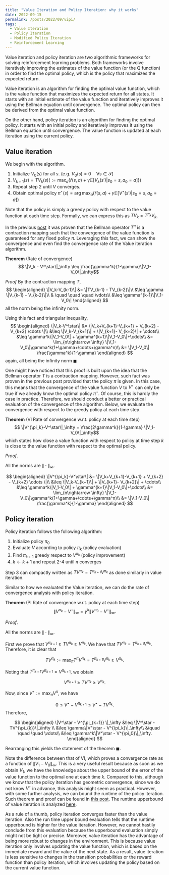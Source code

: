 ```yaml
---
title: "Value Iteration and Policy Iteration: why it works"
date: 2022-09-15
permalink: /posts/2022/09/vipi/
tags:
  - Value Iteration
  - Policy Iteration
  - Modified Policy Iteration
  - Reinforcement Learning
---
```


Value iteration and policy iteration are two algorithmic frameworks for solving reinforcement learning problems. Both frameworks involve iteratively improving the estimates of the value function (or the Q function) in order to find the optimal policy, which is the policy that maximizes the expected return.

Value iteration is an algorithm for finding the optimal value function, which is the value function that maximizes the expected return for all states. It starts with an initial estimate of the value function and iteratively improves it using the Bellman equation until convergence. The optimal policy can then be derived from the optimal value function.

On the other hand, policy iteration is an algorithm for finding the optimal policy. It starts with an initial policy and iteratively improves it using the Bellman equation until convergence. The value function is updated at each iteration using the current policy.

## Value iteration

We begin with the algorithm.

1. Initialize $V_0(s)$ for all $s$. (e.g. $V_0(s) = 0 \quad \forall s\in \mathcal{S}$)
2. $V_{k+1}(s) = TV_k(s) (:= \max_a \{\bar{r}(s,a)+\gamma\mathbb{E}[V_k(s')\vert s_0 = s, a_0 = a]\} )$
3. Repeat step 2 until $V$ converges.
4. Obtain optimal policy $\pi^\star(s) = \arg \max_a \{\bar{r}(s,a)+ \gamma \mathbb{E}[V^\star(s')\vert s_0 = s, a_0 = a]\}$

Note that the policy is simply a greedy policy with respect to the value function at each time step. Formally, we can express this as $TV_k = T^{\pi_k}V_k$.

In the previous [post](https://mnjnsng.github.io/posts/2022/09/bellman/) it was proven that the Bellman operator $T^\pi$ is a contraction mapping such that the convergence of the value function is guaranteed for any fixed policy $\pi$. Leveraging this fact, we can show the convergence and even find the convergence rate of the Value iteration algorithm.

**Theorem** (Rate of convergence)
$$ \|V_k - V^\star\|_\infty \leq \frac{\gamma^k}{1-\gamma}\|V_1-V_0\|_\infty$$

*Proof*
By the contraction mapping $T$,
$$
\begin{aligned}
\|V_k-V_{k-1}\| &= \|TV_{k-1} - TV_{k-2}\|\\
&\leq \gamma \|V_{k-1} - V_{k-2}\|\\
& \quad \quad \quad \vdots\\
&\leq \gamma^{k-1}\|V_1-V_0\|
\end{aligned}
$$ all the norm being the infinity norm.

Using this fact and triangular inequality,
$$
\begin{aligned}
\|V_k-V^\star\| &= \|V_k+V_{k+1}-V_{k+1} + V_{k+2} - V_{k+2} \cdots \|\\
&\leq \|V_k-V_{k+1}\| + \|V_{k+1}- V_{k+2}\| + \cdots\\
&\leq \gamma^k\|V_1-V_0\| + \gamma^{k+1}\|V_1-V_0\|+\cdots\\
&= \lim_{n\rightarrow \infty} \|V_1-V_0\|\gamma^k(1+\gamma+\cdots+\gamma^n)\\
&= \|V_1-V_0\| \frac{\gamma^k}{1-\gamma}
\end{aligned}
$$
again, all being the infinity norm $\blacksquare$

One might have noticed that this proof is built upon the idea that the Bellman operator $T$ is a contraction mapping. However, such fact was proven in the previous post provided that the policy $\pi$ is given. In this case, this means that the convergence of the value function $V$ to $V^\star$ can only be true if we already know the optimal policy $\pi^\star$. Of course, this is hardly the case in practice. Therefore, we should conduct a better or practical evaluation of the convergence of the algorithm. Below, we evaluate the convergence with respect to the greedy policy at each time step.

**Theorem** (VI Rate of convergence w.r.t. policy at each time step)
$$ \|V^{\pi_k}-V^\star\|_\infty = \frac{2\gamma^k}{1-\gamma} \|V_1-V_0\|_\infty$$ which states how close a value function with respect to policy at time step $k$ is close to the value function with respect to the optimal policy.

*Proof*.

All the norms are $\|\cdot\|_\infty$.

$$
\begin{aligned}
\|V^{\pi_k}-V^\star\| &= \|V_k+V_{k+1}-V_{k+1} + V_{k+2} - V_{k+2} \cdots \|\\
&\leq \|V_k-V_{k+1}\| + \|V_{k+1}- V_{k+2}\| + \cdots\\
&\leq \gamma^k\|V_1-V_0\| + \gamma^{k+1}\|V_1-V_0\|+\cdots\\
&= \lim_{n\rightarrow \infty} \|V_1-V_0\|\gamma^k(1+\gamma+\cdots+\gamma^n)\\
&= \|V_1-V_0\| \frac{\gamma^k}{1-\gamma}
\end{aligned}
$$

## Policy iteration

Policy iteration follows the following algorithm:

1. Initialize policy $\pi_0$
2. Evaluate $V$ according to policy $\pi_k$ (policy evaluation)
3. Find $\pi_{k+1}$ greedy respect to $V^{\pi_k}$ (policy improvement)
4. $k\leftarrow k+1$ and repeat 2-4 until $\pi$ converges

Step 3 can compactly written as $TV^{\pi_k} = T^{\pi_{k+1}}V^{\pi_k}$ as done similarly in value iteration.

Similar to how we evaluated the Value iteration, we can do the rate of convergence analysis with policy iteration.

**Theorem** (PI Rate of convergence w.r.t. policy at each time step)
$$ \|V^{\pi_k}-V^\star\|_\infty = \gamma^k \|V^{\pi_0}-V^\star \|_\infty.$$

*Proof*.

All the norms are $\| \cdot \|_\infty$.

First we prove that $V^{\pi_{k+1}} \geq TV^{\pi_k} \geq V^{\pi_k}$. We have that $TV^{\pi_k} = T^{\pi_{k+1}}V^{\pi_k}$. Therefore, it is clear that

$$TV^{\pi_k}:= \max_{\pi} T^\pi V^{\pi_k} = T^{\pi_{k+1}}V^{\pi_k} \geq V^{\pi_k}.$$

Noting that $T^{\pi_{k+1}}V^{\pi_{k+1}} = V^{\pi_{k+1}},$ we obtain

$$V^{\pi_{k+1}} \geq TV^{\pi_k} \geq V^{\pi_k}.$$

Now, since $V^\star := \max_\pi V^\pi$, we have

$$0\leq V^\star -V^{\pi_{k+1}} \leq V^\star -TV^{\pi_k}.$$
Therefore,

$$
\begin{aligned}
\|V^\star - V^{\pi_{k+1}} \|_\infty &\leq \|V^\star -TV^{\pi_{k}}\|_\infty \\
&\leq \gamma\|V^\star - V^{\pi_k}\|_\infty\\
&\quad \quad \quad \vdots\\
&\leq \gamma^k\|V^\star - V^{\pi_0}\|_\infty.
\end{aligned}
$$

Rearranging this yields the statement of the theorem $\blacksquare$.

Note the difference between that of VI, which proves a convergence rate as a function of $\|V_1-V_0\|_\infty$. This is a very useful result because as soon as we obtain $V_1$, we have the knowledge about the upper bound of the error of the value function to the optimal one at each time $k$. Compared to this, although we know that the policy iteration has geometric convergence, since we do not know $V^\star$ in advance, this analysis might seem as practical. However, with some further analysis, we can bound the runtime of the policy iteration. Such theorem and proof can be found in [this post](https://rltheory.github.io/lecture-notes/planning-in-mdps/lec4). The runtime upperbound of value iteration is analyzed [here](https://rltheory.github.io/w2021-lecture-notes/planning-in-mdps/lec3/).

As a rule of a thumb, policy iteration converges faster than the value iteration. Also the run time upper bound evaluation tells that the runtime upperbound is higher for the value iteration. However, we cannot hastily conclude from this evaluation because the upperbound evaluation simply might not be tight or precise. Moreover, value iteration has the advantage of being more robust to changes in the environment. This is because value iteration only involves updating the value function, which is based on the immediate reward and the value of the next state. As a result, value iteration is less sensitive to changes in the transition probabilities or the reward function than policy iteration, which involves updating the policy based on the current value function.
